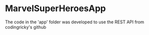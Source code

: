 # MarvelSuperHeroesApp

The code in the 'app' folder was developed to use the REST API from codingricky's github 
